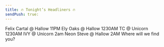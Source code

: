 ```yaml
---
title: 🔥 Tonight’s Headliners 🔥
sendPush: true:
---
```

Felix Cartal @ Hallow 11PM
Ely Oaks @ Hallow 1230AM
TC @ Unicorn 1230AM
IVY @ Unicorn 2am
Neon Steve @ Hallow 2AM
Where will we find you?

